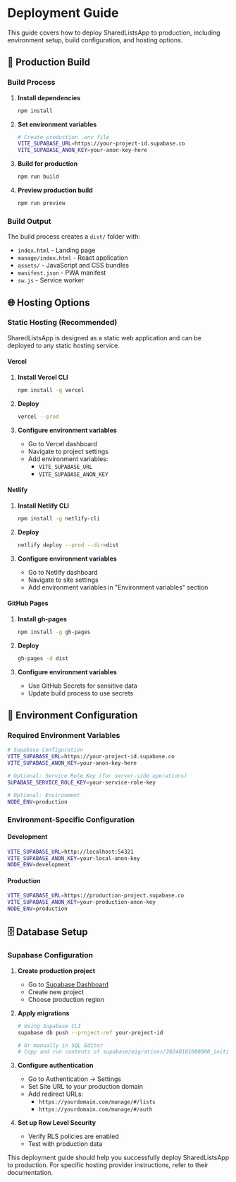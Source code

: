 # Deployment Guide

This guide covers how to deploy SharedListsApp to production, including environment setup, build configuration, and hosting options.

## 🚀 Production Build

### Build Process

1. **Install dependencies**
   ```bash
   npm install
   ```

2. **Set environment variables**
   ```bash
   # Create production .env file
   VITE_SUPABASE_URL=https://your-project-id.supabase.co
   VITE_SUPABASE_ANON_KEY=your-anon-key-here
   ```

3. **Build for production**
   ```bash
   npm run build
   ```

4. **Preview production build**
   ```bash
   npm run preview
   ```

### Build Output

The build process creates a `dist/` folder with:
- `index.html` - Landing page
- `manage/index.html` - React application
- `assets/` - JavaScript and CSS bundles
- `manifest.json` - PWA manifest
- `sw.js` - Service worker

## 🌐 Hosting Options

### Static Hosting (Recommended)

SharedListsApp is designed as a static web application and can be deployed to any static hosting service.

#### Vercel

1. **Install Vercel CLI**
   ```bash
   npm install -g vercel
   ```

2. **Deploy**
   ```bash
   vercel --prod
   ```

3. **Configure environment variables**
   - Go to Vercel dashboard
   - Navigate to project settings
   - Add environment variables:
     - `VITE_SUPABASE_URL`
     - `VITE_SUPABASE_ANON_KEY`

#### Netlify

1. **Install Netlify CLI**
   ```bash
   npm install -g netlify-cli
   ```

2. **Deploy**
   ```bash
   netlify deploy --prod --dir=dist
   ```

3. **Configure environment variables**
   - Go to Netlify dashboard
   - Navigate to site settings
   - Add environment variables in "Environment variables" section

#### GitHub Pages

1. **Install gh-pages**
   ```bash
   npm install -g gh-pages
   ```

2. **Deploy**
   ```bash
   gh-pages -d dist
   ```

3. **Configure environment variables**
   - Use GitHub Secrets for sensitive data
   - Update build process to use secrets

## 🔧 Environment Configuration

### Required Environment Variables

```bash
# Supabase Configuration
VITE_SUPABASE_URL=https://your-project-id.supabase.co
VITE_SUPABASE_ANON_KEY=your-anon-key-here

# Optional: Service Role Key (for server-side operations)
SUPABASE_SERVICE_ROLE_KEY=your-service-role-key

# Optional: Environment
NODE_ENV=production
```

### Environment-Specific Configuration

#### Development
```bash
VITE_SUPABASE_URL=http://localhost:54321
VITE_SUPABASE_ANON_KEY=your-local-anon-key
NODE_ENV=development
```

#### Production
```bash
VITE_SUPABASE_URL=https://production-project.supabase.co
VITE_SUPABASE_ANON_KEY=your-production-anon-key
NODE_ENV=production
```

## 🗄️ Database Setup

### Supabase Configuration

1. **Create production project**
   - Go to [Supabase Dashboard](https://supabase.com/dashboard)
   - Create new project
   - Choose production region

2. **Apply migrations**
   ```bash
   # Using Supabase CLI
   supabase db push --project-ref your-project-id
   
   # Or manually in SQL Editor
   # Copy and run contents of supabase/migrations/20240101000000_initial_schema.sql
   ```

3. **Configure authentication**
   - Go to Authentication → Settings
   - Set Site URL to your production domain
   - Add redirect URLs:
     - `https://yourdomain.com/manage/#/lists`
     - `https://yourdomain.com/manage/#/auth`

4. **Set up Row Level Security**
   - Verify RLS policies are enabled
   - Test with production data

This deployment guide should help you successfully deploy SharedListsApp to production. For specific hosting provider instructions, refer to their documentation.

